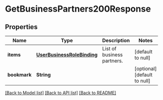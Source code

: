 # GetBusinessPartners200Response

## Properties
Name | Type | Description | Notes
------------ | ------------- | ------------- | -------------
**items** | [**UserBusinessRoleBinding**](UserBusinessRoleBinding.md) | List of business partners. | [default to null]
**bookmark** | **String** |  | [optional] [default to null]

[[Back to Model list]](../README.md#documentation-for-models) [[Back to API list]](../README.md#documentation-for-api-endpoints) [[Back to README]](../README.md)


